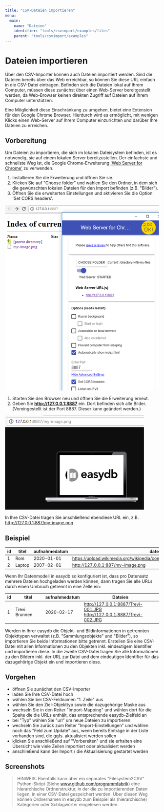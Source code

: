 ```yaml
---
title: "CSV-Dateien importieren"
menu:
  main:
    name: "Dateien"
    identifier: "tools/csvimport/examples/files"
    parent: "tools/csvimport/examples"
---
```

# Dateien importieren

Über den CSV-Importer können auch Dateien importiert werden. Sind die Dateien bereits über das Web erreichbar, so können Sie diese URL einfach in die CSV-Datei eintragen. Befinden sich die Dateien lokal auf Ihrem Computer, müssen diese zunächst über einen Web-Server bereitgestellt werden, da Web-Browser keinen direkten Zugriff auf Dateien auf Ihrem Computer unterstützen.

Eine Möglichkeit diese Einschränkung zu umgehen, bietet eine Extension für den Google Chrome Browser. Hierdurch wird es ermöglicht, mit wenigen Klicks einen Web-Server auf Ihrem Computer einzurichten und darüber Ihre Dateien zu erreichen.



## Vorbereitung

Um Dateien zu importieren, die sich im lokalen Dateisystem befinden, ist es notwendig, sie auf einem lokalen Server bereitzustellen. Der einfachste und schnellste Weg ist, die Google Chrome-Erweiterung ['Web Server for Chrome'](https://chrome.google.com/webstore/detail/web-server-for-chrome/ofhbbkphhbklhfoeikjpcbhemlocgigb) zu verwenden. 

1. Installieren Sie die Erweiterung und öffnen Sie sie.
2. Klicken Sie auf "Choose folder" und wählen Sie den Ordner, in dem sich die gewünschten lokalen Dateien für den Import befinden (z.B. "Bilder").
3. Öffnen Sie die erweiterten Einstellungen und aktivieren Sie die Option 'Set CORS headers'.

![](webserver_chrome_de.png)

1. Starten Sie den Browser neu und öffnen Sie die Erweiterung erneut.
2. Geben Sie **http://127.0.0.1:8887** ein. Dort befinden sich alle Bilder. \(Voreingestellt ist der Port 8887. Dieser kann geändert werden.\)


![](my_image_de.png)



In Ihre CSV-Datei tragen Sie anschließend ebendiese URL ein, z.B. http://127.0.0.1:887/my-image.png. 



## Beispiel

| id   | titel  | aufnahmedatum | datei                                                        |
| ---- | ------ | ------------- | ------------------------------------------------------------ |
| 1    | Rom    | 2020-01-01    | https://upload.wikimedia.org/wikipedia/commons/c/c0/Rome_Montage_2017.png |
| 2    | Laptop | 2007-02-01    | http://127.0.0.1:887/my-image.png                            |



Wenn Ihr Datenmodell in easydb so konfiguriert ist, dass pro Datensatz mehrere Dateien hochgeladen werden können, dann tragen Sie alle URLs durch einen Umbruch getrennt in eine Zelle ein:

| id   | titel         | aufnahmedatum | Dateien                                                      |
| ---- | ------------- | ------------- | ------------------------------------------------------------ |
| 1    | Trevi Brunnen | 2020-02-17    | http://127.0.0.1:8887/Trevi-001.JPG<br/>http://127.0.0.1:8887/Trevi-002.JPG |



Werden in Ihrer easydb die Objekt- und Bildinformationen in getrennten Objekttypen verwaltet (z.B. "Sammlungsobjekte" und "Bilder"), so importieren Sie beide Informationen bitte getrennt. Erstellen Sie eine CSV-Datei mit allen Informationen zu den Objekten inkl. eindeutigem Identifier und importieren diese. In die zweite CSV-Datei tragen Sie alle Informationen zu den Bildern inkl. der URL zur Datei und dem eindeutigen Identifier für das dazugehörige Objekt ein und importieren diese.



## Vorgehen

- öffnen Sie zunächst den CSV-Importer
- laden Sie Ihre CSV-Datei hoch
- wählen Sie bei CSV-Feldnamen "1. Zeile" aus
- wählen Sie den Ziel-Objekttyp sowie die dazugehörige Maske aus
- wechseln Sie in den Reiter "Import-Mapping" und wählen dort für die Spalte die die URLs enthält, das entsprechende easydb-Zielfeld an
- bei "Typ" wählen Sie "url" um neue Dateien zu importieren
- wechseln Sie zurück zum Reiter "Import-Einstellungen" und wählen noch das "Feld zum Update" aus, wenn bereits Einträge in der Liste vorhanden sind, die ggfs. aktualisiert werden sollen
- klicken Sie anschließend auf "Vorbereiten" und sie erhalten eine Übersicht wie viele Zeilen importiert oder aktualisiert werden
- anschließend kann der Import / die Aktualisierung gestartet werden



## Screenshots



> HINWEIS: Ebenfalls kann über ein separates "Filesystem2CSV" Python-Skript (Siehe www.github.com/programmfabrik) eine hierarchische Ordnerstruktur, in der die zu importierenden Daten liegen, in einer CSV-Datei gespeichert werden. Über diesen Weg können Ordnernamen in easydb zum Beispiel als (hierarchische) Kategorien oder Schlagwörter eingelesen werden.
>